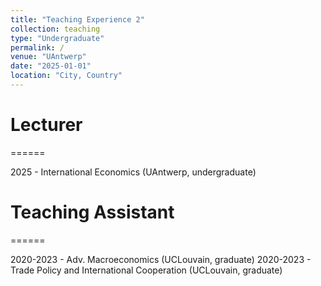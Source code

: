 ```yaml
---
title: "Teaching Experience 2"
collection: teaching
type: "Undergraduate"
permalink: /
venue: "UAntwerp"
date: "2025-01-01"
location: "City, Country"
---
```


# Lecturer
======

2025 - International Economics (UAntwerp, undergraduate)

# Teaching Assistant
======

2020-2023 - Adv. Macroeconomics (UCLouvain, graduate)
2020-2023 - Trade Policy and International Cooperation (UCLouvain, graduate)
